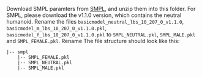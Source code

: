 Download SMPL paramters from [SMPL](https://smpl.is.tue.mpg.de/), and unzip them into this folder. For SMPL, please download the v1.1.0 version, which contains the neutral humanoid. Rename the files `basicmodel_neutral_lbs_10_207_0_v1.1.0`, `basicmodel_m_lbs_10_207_0_v1.1.0.pkl`, `basicmodel_f_lbs_10_207_0_v1.1.0.pkl` to `SMPL_NEUTRAL.pkl`, `SMPL_MALE.pkl` and `SMPL_FEMALE.pkl`. Rename The file structure should look like this:

```
|-- smpl
    |-- SMPL_FEMALE.pkl
    |-- SMPL_NEUTRAL.pkl
    |-- SMPL_MALE.pkl
```
